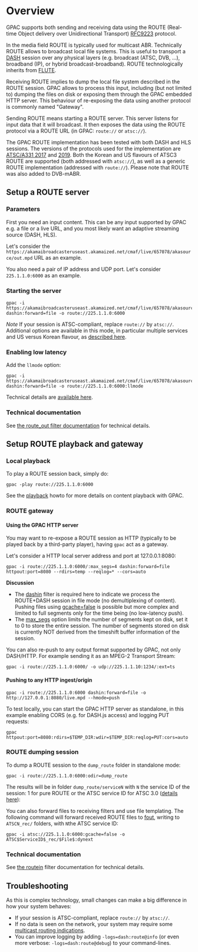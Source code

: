 # Overview

GPAC supports both sending and receiving data using the ROUTE (Real-time Object delivery over Unidirectional Transport) [RFC9223](https://www.rfc-editor.org/rfc/rfc9223) protocol.

In the media field ROUTE is typically used for multicast ABR. Technically ROUTE allows to broadcast local file systems. This is useful to transport a [DASH](https://github.com/gpac/gpac/wiki/DASH-Introduction) session over any physical layers (e.g. broadcast (ATSC, DVB, ...), broadband (IP), or hybrid broadcast-broadband). ROUTE technologically inherits from [FLUTE](https://tools.ietf.org/html/rfc6726).

Receiving ROUTE implies to dump the local file system described in the ROUTE session. GPAC allows to process this input, including (but not limited to) dumping the files on disk or exposing them through the GPAC embedded HTTP server. This behaviour of re-exposing the data using another protocol is commonly named "Gateway".

Sending ROUTE means starting a ROUTE server. This server listens for input data that it will broadcast. It then exposes the data using the ROUTE protocol via a ROUTE URL (in GPAC: ```route://``` or ```atsc://```).

The GPAC ROUTE implementation has been tested with both DASH and HLS sessions. The versions of the protocols used for the implementation are [ATSC/A331 2017](https://www.atsc.org/wp-content/uploads/2017/12/A331-2017-Signaling-Deivery-Sync-FEC-3.pdf) and [2019](https://www.atsc.org/wp-content/uploads/2017/12/A331-2019-Signaling-Deivery-Sync-FEC-2.pdf). Both the Korean and US flavours of ATSC3 ROUTE are supported (both addressed with ```atsc://```), as well as a generic ROUTE implementation (addressed with ```route://```). Please note that ROUTE was also added to DVB-mABR.

## Setup a ROUTE server

### Parameters

First you need an input content. This can be any input supported by GPAC e.g. a file or a live URL, and you most likely want an adaptive streaming source (DASH, HLS).

 Let's consider the ```https://akamaibroadcasteruseast.akamaized.net/cmaf/live/657078/akasource/out.mpd``` URL as an example.

You also need a pair of IP address and UDP port. Let's consider ```225.1.1.0:6000``` as an example.

### Starting the server

```
gpac -i https://akamaibroadcasteruseast.akamaized.net/cmaf/live/657078/akasource/out.mpd dashin:forward=file -o route://225.1.1.0:6000
```

_Note_
If your session is ATSC-compliant, replace ```route://``` by ```atsc://```.  Additional options are available in this mode, in particular multiple services and US versus Korean flavour, as [described here](routeout#atsc-30-mode).



### Enabling low latency

Add the ```llmode``` option:
```
gpac -i https://akamaibroadcasteruseast.akamaized.net/cmaf/live/657078/akasource/out.mpd dashin:forward=file -o route://225.1.1.0:6000:llmode
```

Technical details are [available here](routeout#low-latency-mode).

### Technical documentation

See [the route_out filter documentation](route_out) for technical details.

## Setup ROUTE playback and gateway

### Local playback

To play a ROUTE session back, simply do:

```
gpac -play route://225.1.1.0:6000
```

See the [playback](Playback) howto for more details on content playback with GPAC.


### ROUTE gateway

#### Using the GPAC HTTP server

You may want to re-expose a ROUTE session as HTTP (typically to be played back by a third-party player), having ```gpac``` act as a gateway.

Let's consider a HTTP local server address and port at 127.0.0.1:8080:

```
gpac -i route://225.1.1.0:6000/:max_segs=4 dashin:forward=file httpout:port=8080 --rdirs=temp --reqlog=* --cors=auto
```

__Discussion__
- The [dashin](dashin) filter is required here to indicate we process the ROUTE+DASH session in file mode (no demultiplexing of content). Pushing files using [gcache=false](routein#gcache) is possible but more complex and limited to full segments only for the time being (no low-latency push).  
- The  [max_segs](routein#max_segs) option limits the number of segments kept on disk, set it to 0 to store the entire session. The number of segments stored on disk is currently NOT derived from the timeshift buffer information of the session. 



You can also re-push to any output format supported by GPAC, not only DASH/HTTP. For example sending it as an MPEG-2 Transport Stream:

```
gpac -i route://225.1.1.0:6000/ -o udp://225.1.1.10:1234/:ext=ts
```


#### Pushing to any HTTP ingest/origin

```
gpac -i route://225.1.1.0:6000 dashin:forward=file -o http://127.0.0.1:8080/live.mpd --hmode=push
```

To test locally, you can start the GPAC HTTP server as standalone, in this example enabling CORS (e.g. for DASH.js access) and logging PUT requests:
```
gpac httpout:port=8080:rdirs=$TEMP_DIR:wdir=$TEMP_DIR:reqlog=PUT:cors=auto
```

### ROUTE dumping session

To dump a ROUTE session to the ```dump_route``` folder in standalone mode:

```
gpac -i route://225.1.1.0:6000:odir=dump_route

```

The results will be in folder `dump_route/serviceN` with `N` the service ID of the session: 1 for pure ROUTE or the ATSC service ID  for  ATSC 3.0  ([details here](routein#source-mode)):


You can also forward files to receiving filters and use file templating. The following command will forward received ROUTE files to [fout](fout), writing to `ATSCN_rec/` folders, with `N`the ATSC service ID:
```
gpac -i atsc://225.1.1.0:6000:gcache=false -o ATSC$ServiceID$_rec/$File$:dynext
```

### Technical documentation

See [the routein](routein)  filter documentation for technical details.

## Troubleshooting

As this is complex technology, small changes can make a big difference in how your system behaves:

- If your session is ATSC-compliant, replace ```route://``` by ```atsc://```.
- If no data is seen on the network, your system may require some [multicast routing indications](routein#interface-setup).
- You can improve logging by adding ```-logs=dash:route@info``` (or even more verbose: ```-logs=dash:route@debug```) to your command-lines.

